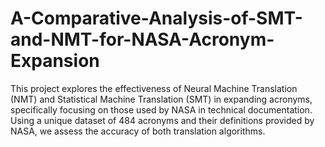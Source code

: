 # A-Comparative-Analysis-of-SMT-and-NMT-for-NASA-Acronym-Expansion
This project explores the effectiveness of Neural Machine Translation (NMT) and Statistical Machine Translation (SMT) in expanding acronyms, specifically focusing on those used by NASA in technical documentation. Using a unique dataset of 484 acronyms and their definitions provided by NASA, we assess the accuracy of both translation algorithms. 
